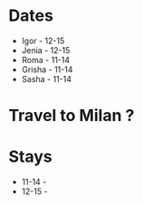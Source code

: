 # Dates
- Igor - 12-15
- Jenia - 12-15
- Roma - 11-14
- Grisha - 11-14
- Sasha - 11-14


# Travel to Milan ? 


# Stays 

- 11-14 - 
- 12-15 - 
